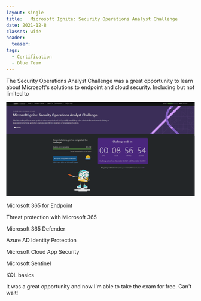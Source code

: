 ```yaml
---
layout: single
title:   Microsoft Ignite: Security Operations Analyst Challenge 
date: 2021-12-8
classes: wide
header:
  teaser:
tags:
  - Certification
  - Blue Team
--- 
```


The Security Operations Analyst Challenge was a great opportunity to learn about Microsoft's solutions to endpoint and cloud security.
Including but not limited to

 
![](/assets/images/ignite.png)

Microsoft 365 for Endpoint

Threat protection with Microsoft 365

Microsoft 365 Defender 

Azure AD Identity Protection

 Microsoft Cloud App Security 

Microsoft Sentinel 

KQL basics

 

It was a great opportunity and now I'm able to take the exam for free. Can't wait!  
